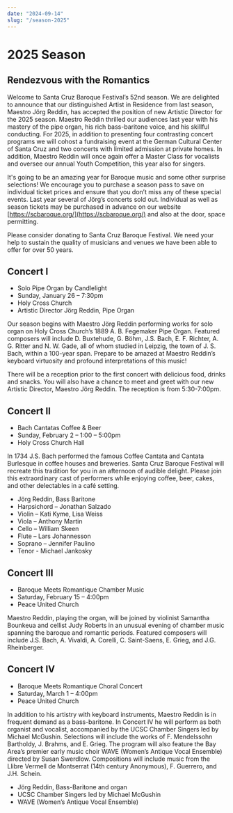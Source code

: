 ```yaml
---
date: "2024-09-14"
slug: "/season-2025"
---
```


# 2025 Season

## Rendezvous with the Romantics

Welcome to Santa Cruz Baroque Festival’s 52nd season. We are delighted to announce that our distinguished Artist in Residence from last season, Maestro Jörg Reddin, has accepted the position of new Artistic Director for the 2025 season. Maestro Reddin thrilled our audiences last year with his mastery of the pipe organ, his rich bass-baritone voice, and his skillful conducting. For 2025, in addition to presenting four contrasting concert programs we will cohost a fundraising event at the German Cultural Center of Santa Cruz and two concerts with limited admission at private homes. In addition, Maestro Reddin will once again offer a Master Class for vocalists and oversee our annual Youth Competition, this year also for singers. 

It's going to be an amazing year for Baroque music and some other surprise selections! We encourage you to purchase a season pass to save on individual ticket prices and ensure that you don’t miss any of these special events. Last year several of Jörg’s concerts sold out. Individual as well as season tickets may be purchased in advance on our website [https://scbaroque.org/](https://scbaroque.org/) and also at the door, space permitting.

Please consider donating to Santa Cruz Baroque Festival. We need your help to sustain the quality of musicians and venues we have been able to offer for over 50 years.

## Concert I
* Solo Pipe Organ by Candlelight
* Sunday, January 26 – 7:30pm
* Holy Cross Church
* Artistic Director Jörg Reddin, Pipe Organ

Our season begins with Maestro Jörg Reddin performing works for solo organ on Holy Cross Church’s 1889 A. B. Fegemaker Pipe Organ. Featured composers will include D. Buxtehude, G. Böhm, J.S. Bach, E. F. Richter, A. G. Ritter and N. W. Gade, all of whom studied in Leipzig, the town of J. S. Bach, within a 100-year span. Prepare to be amazed at Maestro Reddin’s keyboard virtuosity and profound interpretations of this music!

There will be a reception prior to the first concert with delicious food, drinks and snacks. You will also have a chance to meet and greet with our new Artistic Director, Maestro Jörg Reddin. The reception is from 5:30-7:00pm.


## Concert II
* Bach Cantatas Coffee & Beer
* Sunday, February 2 – 1:00 – 5:00pm
* Holy Cross Church Hall

In 1734 J.S. Bach performed the famous Coffee Cantata and Cantata Burlesque in coffee houses and breweries.  Santa Cruz Baroque Festival will recreate this tradition for you in an afternoon of audible delight.  Please join this extraordinary cast of performers while enjoying coffee, beer, cakes, and other delectables in a café setting.

* Jörg Reddin, Bass Baritone
* Harpsichord – Jonathan Salzado
* Violin – Kati Kyme, Lisa Weiss
* Viola – Anthony Martin
* Cello – William Skeen
* Flute – Lars Johannesson
* Soprano – Jennifer Paulino
* Tenor - Michael Jankosky


## Concert III 
* Baroque Meets Romantique Chamber Music
* Saturday, February 15 – 4:00pm
* Peace United Church

Maestro Reddin, playing the organ, will be joined by violinist Samantha Bounkeua and cellist Judy Roberts in an unusual evening of chamber music spanning the baroque and romantic periods. Featured composers will include J.S. Bach, A. Vivaldi, A. Corelli, C. Saint-Saens, E. Grieg, and J.G. Rheinberger.


## Concert IV
* Baroque Meets Romantique Choral Concert
* Saturday, March 1 – 4:00pm
* Peace United Church

In addition to his artistry with keyboard instruments, Maestro Reddin is in frequent demand as a bass-baritone. In Concert IV he will perform as both organist and vocalist, accompanied by the UCSC Chamber Singers led by Michael McGushin. Selections will include the works of F. Mendelssohn Bartholdy, J. Brahms, and E. Grieg.  The program will also feature the Bay Area’s premier early music choir WAVE (Women’s Antique Vocal Ensemble) directed by Susan Swerdlow. Compositions will include music from the Llibre Vermell de Montserrat (14th century Anonymous), F. Guerrero, and J.H. Schein. 

* Jörg Reddin, Bass-Baritone and organ
* UCSC Chamber Singers led by Michael McGushin
* WAVE (Women’s Antique Vocal Ensemble)

